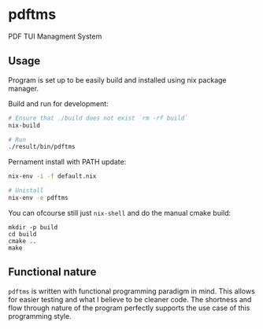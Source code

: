 # pdftms
PDF TUI Managment System

## Usage
Program is set up to be easily build and installed using nix package manager. 

Build and run for development:
```bash
# Ensure that ./build does not exist `rm -rf build`
nix-build

# Run
./result/bin/pdftms
```

Pernament install with PATH update:
```bash
nix-env -i -f default.nix

# Unistall
nix-env -e pdftms
```

You can ofcourse still just `nix-shell` and do the manual cmake build:
```
mkdir -p build
cd build 
cmake ..
make
```

## Functional nature
`pdftms` is written with functional programming paradigm in mind. This allows for easier testing and what I believe to be cleaner code. The shortness and flow through nature of the program perfectly supports the use case of this programming style.
